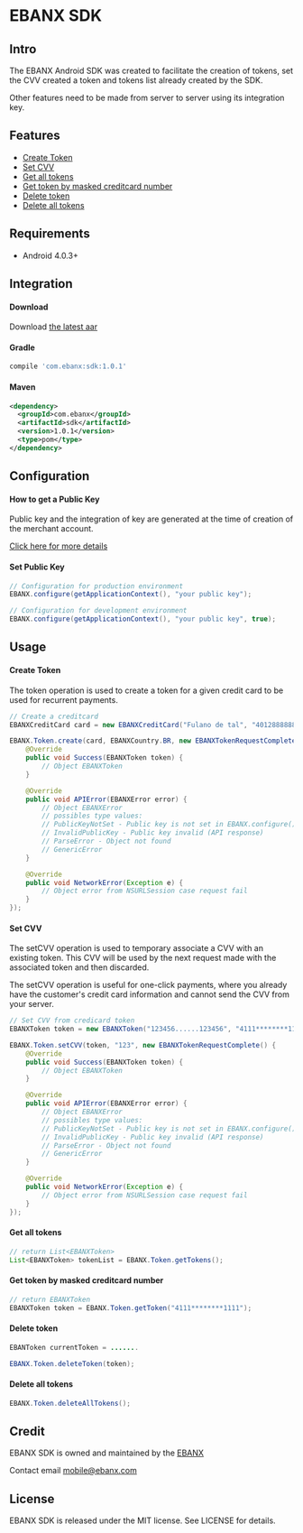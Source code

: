 # EBANX SDK

## Intro

The EBANX Android SDK was created to facilitate the creation of tokens, set the CVV created a token and tokens list already created by the SDK.

Other features need to be made from server to server using its integration key.

## Features

- [Create Token](#create-token)
- [Set CVV](#set-cvv)
- [Get all tokens](#get-all-tokens)
- [Get token by masked creditcard number](#get-token-by-masked-creditcard-number)
- [Delete token](#delete-token)
- [Delete all tokens](delete-all-tokens)

<!-- - [Complete Documentation](https://www.ebanx.com/business/en/developers/sdk-reference/android-sdk-reference) -->
    
## Requirements

- Android 4.0.3+

## Integration

#### Download

Download [the latest aar](https://bintray.com/ebanx/maven/download_file?file_path=com%2Febanx%2Fsdk%2F1.0.1%2Fsdk-1.0.1.aar)

#### Gradle

```groovy
compile 'com.ebanx:sdk:1.0.1'
```

#### Maven

```xml
<dependency>
  <groupId>com.ebanx</groupId>
  <artifactId>sdk</artifactId>
  <version>1.0.1</version>
  <type>pom</type>
</dependency>
```

## Configuration

#### How to get a Public Key

Public key and the integration of key are generated at the time of creation of the merchant account.

[Click here for more details](https://www.ebanx.com/business/en)


#### Set Public Key

```java
// Configuration for production environment
EBANX.configure(getApplicationContext(), "your public key");

// Configuration for development environment
EBANX.configure(getApplicationContext(), "your public key", true);
```

## Usage

#### Create Token

The token operation is used to create a token for a given credit card to be used for recurrent payments.

```java
// Create a creditcard
EBANXCreditCard card = new EBANXCreditCard("Fulano de tal", "4012888888881881", "12/2016", "321", EBANXCreditCardType.Visa);

EBANX.Token.create(card, EBANXCountry.BR, new EBANXTokenRequestComplete() {
    @Override
    public void Success(EBANXToken token) {
        // Object EBANXToken
    }

    @Override
    public void APIError(EBANXError error) {
        // Object EBANXError
        // possibles type values:
        // PublicKeyNotSet - Public key is not set in EBANX.configure()
        // InvalidPublicKey - Public key invalid (API response)
        // ParseError - Object not found
        // GenericError
    }

    @Override
    public void NetworkError(Exception e) {
        // Object error from NSURLSession case request fail
    }
});
```

#### Set CVV

The setCVV operation is used to temporary associate a CVV with an existing token. This CVV will be used by the next request made with the associated token and then discarded.

The setCVV operation is useful for one-click payments, where you already have the customer's credit card information and cannot send the CVV from your server.

```java
// Set CVV from credicard token
EBANXToken token = new EBANXToken("123456......123456", "4111********1111");

EBANX.Token.setCVV(token, "123", new EBANXTokenRequestComplete() {
    @Override
    public void Success(EBANXToken token) {
        // Object EBANXToken
    }

    @Override
    public void APIError(EBANXError error) {
        // Object EBANXError
        // possibles type values:
        // PublicKeyNotSet - Public key is not set in EBANX.configure()
        // InvalidPublicKey - Public key invalid (API response)
        // ParseError - Object not found
        // GenericError
    }

    @Override
    public void NetworkError(Exception e) {
        // Object error from NSURLSession case request fail
    }
});
```

#### Get all tokens

```java
// return List<EBANXToken>
List<EBANXToken> tokenList = EBANX.Token.getTokens();
```

#### Get token by masked creditcard number

```java
// return EBANXToken
EBANXToken token = EBANX.Token.getToken("4111********1111");
```

#### Delete token

```java
EBANToken currentToken = .......

EBANX.Token.deleteToken(token);
```

#### Delete all tokens

```java
EBANX.Token.deleteAllTokens();
```

## Credit

EBANX SDK is owned and maintained by the [EBANX](https://www.ebanx.com/br)

Contact email [mobile@ebanx.com](mailto:mobile@ebanx.com)

## License

EBANX SDK is released under the MIT license. See LICENSE for details.
